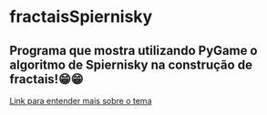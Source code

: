 # fractaisSpiernisky
## Programa que mostra utilizando PyGame o algoritmo de Spiernisky na construção de fractais!😁😁


<a href= "https://pt.wikipedia.org/wiki/Tri%C3%A2ngulo_de_Sierpinski">Link para entender mais sobre o tema</a>
